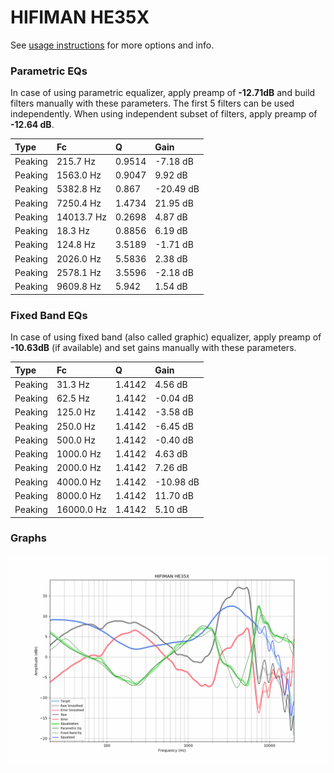# HIFIMAN HE35X
See [usage instructions](https://github.com/jaakkopasanen/AutoEq#usage) for more options and info.

### Parametric EQs
In case of using parametric equalizer, apply preamp of **-12.71dB** and build filters manually
with these parameters. The first 5 filters can be used independently.
When using independent subset of filters, apply preamp of **-12.64 dB**.

| Type    | Fc         |      Q | Gain      |
|:--------|:-----------|:-------|:----------|
| Peaking | 215.7 Hz   | 0.9514 | -7.18 dB  |
| Peaking | 1563.0 Hz  | 0.9047 | 9.92 dB   |
| Peaking | 5382.8 Hz  | 0.867  | -20.49 dB |
| Peaking | 7250.4 Hz  | 1.4734 | 21.95 dB  |
| Peaking | 14013.7 Hz | 0.2698 | 4.87 dB   |
| Peaking | 18.3 Hz    | 0.8856 | 6.19 dB   |
| Peaking | 124.8 Hz   | 3.5189 | -1.71 dB  |
| Peaking | 2026.0 Hz  | 5.5836 | 2.38 dB   |
| Peaking | 2578.1 Hz  | 3.5596 | -2.18 dB  |
| Peaking | 9609.8 Hz  | 5.942  | 1.54 dB   |

### Fixed Band EQs
In case of using fixed band (also called graphic) equalizer, apply preamp of **-10.63dB**
(if available) and set gains manually with these parameters.

| Type    | Fc         |      Q | Gain      |
|:--------|:-----------|:-------|:----------|
| Peaking | 31.3 Hz    | 1.4142 | 4.56 dB   |
| Peaking | 62.5 Hz    | 1.4142 | -0.04 dB  |
| Peaking | 125.0 Hz   | 1.4142 | -3.58 dB  |
| Peaking | 250.0 Hz   | 1.4142 | -6.45 dB  |
| Peaking | 500.0 Hz   | 1.4142 | -0.40 dB  |
| Peaking | 1000.0 Hz  | 1.4142 | 4.63 dB   |
| Peaking | 2000.0 Hz  | 1.4142 | 7.26 dB   |
| Peaking | 4000.0 Hz  | 1.4142 | -10.98 dB |
| Peaking | 8000.0 Hz  | 1.4142 | 11.70 dB  |
| Peaking | 16000.0 Hz | 1.4142 | 5.10 dB   |

### Graphs
![](./HIFIMAN%20HE35X.png)